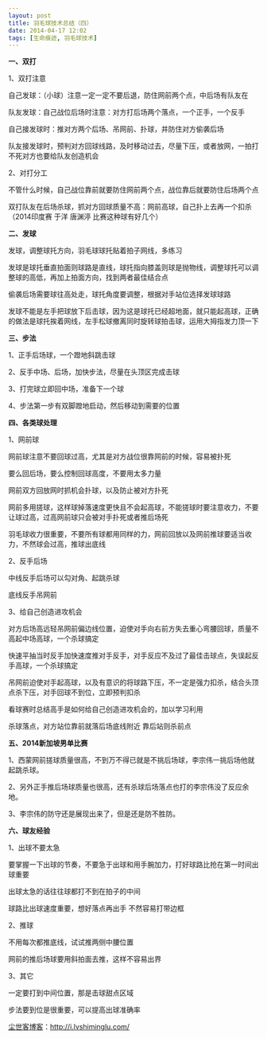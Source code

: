 ```yaml
---
layout: post
title: 羽毛球技术总结（四）
date: 2014-04-17 12:02
tags: [生命痕迹, 羽毛球技术]
---
```

<strong>一、双打</strong>

1、双打注意

自己发球：（小球）注意一定一定不要后退，防住网前两个点，中后场有队友在

队友发球：自己战位后场时注意：对方打后场两个落点，一个正手，一个反手

自己接发球时：推对方两个后场、吊网前、扑球，并防住对方偷袭后场

队友接发球时，预判对方回球线路，及时移动过去，尽量下压，或者放网，一拍打不死对方也要给队友创造机会

2、对打分工

不管什么时候，自己战位靠前就要防住网前两个点，战位靠后就要防住后场两个点

双打队友在后场杀球，抓对方回球质量不高：网前高球，自己扑上去再一个扣杀（2014印度赛 于洋 唐渊渟 比赛这种球有好几个）

<strong>二、发球</strong>

发球，调整球托方向，羽毛球球托贴着拍子网线，多练习

发球是球托垂直拍面则球路是直线，球托指向膝盖则球是抛物线，调整球托可以调整球的高低，再加上拍面方向，找到两者最佳结合点

偷袭后场需要球往高处走，球托角度要调整，根据对手站位选择发球球路

发球不能是左手把球放下后击球，因为这是球托已经超地面，就只能起高球，正确的做法是球托挨着网线，左手松球撤离同时旋转球拍击球，运用大拇指发力顶一下

<strong>三、步法</strong>

1、正手后场球，一个蹬地斜跳击球

2、反手中场、后场，加快步法，尽量在头顶区完成击球

3、打完球立即回中场，准备下一个球

4、步法第一步有双脚蹬地启动，然后移动到需要的位置

<strong>四、各类球处理</strong>

1、网前球

网前球注意不要回球过高，尤其是对方战位很靠网前的时候，容易被扑死

要么回后场，要么控制回球高度，不要用太多力量

网前双方回放网时抓机会扑球，以及防止被对方扑死

网前多用搓球，这样球掉落速度更快且不会起高球，不能搓球时要注意收力，不要让球过高，过高网前球只会被对手扑死或者推后场死

羽毛球收力很重要，不要所有球都用同样的力，网前回放以及网前推球要适当收力，不然球会过高，推球出底线

2、反手后场

中线反手后场可以勾对角、起跳杀球

底线反手吊网前

3、给自己创造进攻机会

对方后场高远轻吊网前偏边线位置，迫使对手向右前方失去重心弯腰回球，质量不高起中场高球，一个杀球搞定

快速平抽当时反手加快速度推对手反手，对手反应不及过了最佳击球点，失误起反手高球，一个杀球搞定

吊网前迫使对手起高球，以及有意识的将球路下压，不一定是强力扣杀，结合头顶点杀下压，对手回球不到位，立即预判扣杀

看球赛时总结高手是如何给自己创造进攻机会的，加以学习利用

杀球落点，对方站位靠前就落后场底线附近 靠后站则杀前点

<strong>五、2014新加坡男单比赛</strong>

1、西蒙网前搓球质量很高，不到万不得已就是不挑后场球，李宗伟一挑后场他就起跳杀球。

2、另外正手推后场球质量也很高，还有杀球后场落点也打的李宗伟没了反应余地。

3、李宗伟的防守还是展现出来了，但是还是防不胜防。

<strong>六、球友经验</strong>

1、出球不要太急

要掌握一下出球的节奏，不要急于出球和用手腕加力，打好球路比抢在第一时间出球重要

出球太急的话往往球都打不到在拍子的中间

球路比出球速度重要，想好落点再出手 不然容易打带边框

2、推球

不用每次都推底线，试试推两侧中腰位置

网前的推后场球要用斜拍面去推，这样不容易出界

3、其它

一定要打到中间位置，那是击球甜点区域

步法要到位是很重要，可以提高出球准确率

<a href="http://i.lvshiminglu.com/">尘世客博客</a>：<a href="http://i.lvshiminglu.com/">http://i.lvshiminglu.com/</a>

